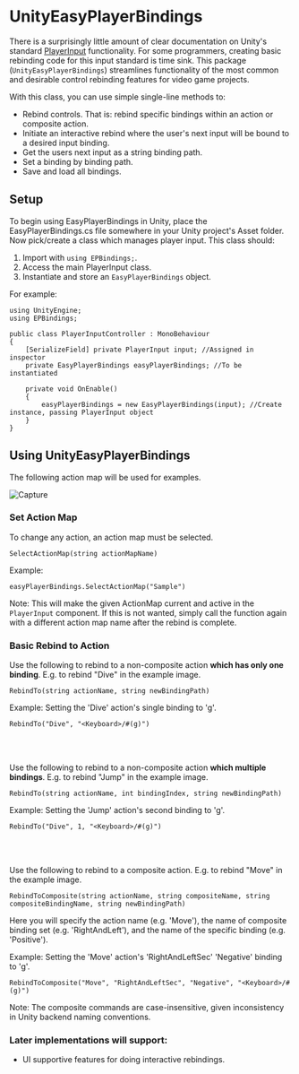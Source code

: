 # UnityEasyPlayerBindings
There is a surprisingly little amount of clear documentation on Unity's standard [PlayerInput](https://docs.unity3d.com/Packages/com.unity.inputsystem@1.0/api/UnityEngine.InputSystem.PlayerInput.html) functionality. For some programmers, creating basic rebinding code for this input standard is time sink. This package (`UnityEasyPlayerBindings`) streamlines functionality of the most common and desirable control rebinding features for video game projects. 

With this class, you can use simple single-line methods to:
+ Rebind controls. That is: rebind specific bindings within an action or composite action.
+ Initiate an interactive rebind where the user's next input will be bound to a desired input binding.
+ Get the users next input as a string binding path.
+ Set a binding by binding path.
+ Save and load all bindings. 


## Setup
To begin using EasyPlayerBindings in Unity, place the EasyPlayerBindings.cs file somewhere in your Unity project's Asset folder. Now pick/create a class which manages player input. This class should:
1. Import with `using EPBindings;`.
2. Access the main PlayerInput class.
3. Instantiate and store an `EasyPlayerBindings` object.


For example:
```
using UnityEngine;
using EPBindings;

public class PlayerInputController : MonoBehaviour
{ 
    [SerializeField] private PlayerInput input; //Assigned in inspector
    private EasyPlayerBindings easyPlayerBindings; //To be instantiated

    private void OnEnable()
    {
        easyPlayerBindings = new EasyPlayerBindings(input); //Create instance, passing PlayerInput object
    }
}
``` 


## Using UnityEasyPlayerBindings
The following action map will be used for examples.

![Capture](https://github.com/VaughanSampson/UnityEasyPlayerBindings/assets/128713660/e96056e9-0b29-4e35-abf1-a7351c16332f)

### Set Action Map
To change any action, an action map must be selected.
```
SelectActionMap(string actionMapName)
```
Example:
```
easyPlayerBindings.SelectActionMap("Sample")
```
Note: This will make the given ActionMap current and active in the `PlayerInput` component. If this is not wanted, simply call the function again with a different  action map name after the rebind is complete.
<br>


### Basic Rebind to Action
Use the following to rebind to a non-composite action **which has only one binding**. E.g. to rebind "Dive" in the example image.
```
RebindTo(string actionName, string newBindingPath)
```
Example: Setting the 'Dive' action's single binding to 'g'.
```
RebindTo("Dive", "<Keyboard>/#(g)")
```
<br><br>


Use the following to rebind to a non-composite action **which multiple bindings**. E.g. to rebind "Jump" in the example image.
```
RebindTo(string actionName, int bindingIndex, string newBindingPath)
```
Example: Setting the 'Jump' action's second binding to 'g'.
```
RebindTo("Dive", 1, "<Keyboard>/#(g)")
```
<br><br>


Use the following to rebind to a composite action. E.g. to rebind "Move" in the example image.
```
RebindToComposite(string actionName, string compositeName, string compositeBindingName, string newBindingPath)
```
Here you will specify the action name (e.g. 'Move'), the name of composite binding set (e.g. 'RightAndLeft'), and the name of the specific binding (e.g. 'Positive').

Example: Setting the 'Move' action's 'RightAndLeftSec' 'Negative' binding to 'g'.
```
RebindToComposite("Move", "RightAndLeftSec", "Negative", "<Keyboard>/#(g)")
```

Note: The composite commands are case-insensitive, given inconsistency in Unity backend naming conventions.
 





### Later implementations will support:
+ UI supportive features for doing interactive rebindings.
